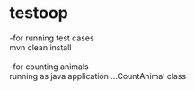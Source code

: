 # testoop
-for running test cases <br/>
mvn clean install<br/>
<br/>
-for counting animals<br/>
running as java application ...CountAnimal class<br/>

